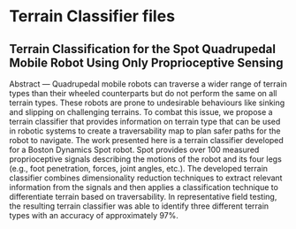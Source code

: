# Terrain Classifier files

## Terrain Classification for the Spot Quadrupedal Mobile Robot Using Only Proprioceptive Sensing

Abstract — Quadrupedal mobile robots can traverse a wider range of terrain types than their wheeled counterparts but do
not perform the same on all terrain types. These robots are prone to undesirable behaviours like sinking and slipping on
challenging terrains. To combat this issue, we propose a terrain classifier that provides information on terrain type that can
be used in robotic systems to create a traversability map to plan safer paths for the robot to navigate. The work presented
here is a terrain classifier developed for a Boston Dynamics Spot robot. Spot provides over 100 measured proprioceptive
signals describing the motions of the robot and its four legs (e.g., foot penetration, forces, joint angles, etc.). The developed
terrain classifier combines dimensionality reduction techniques to extract relevant information from the signals and then
applies a classification technique to differentiate terrain based on traversability. In representative field testing, the resulting
terrain classifier was able to identify three different terrain types with an accuracy of approximately 97%.
